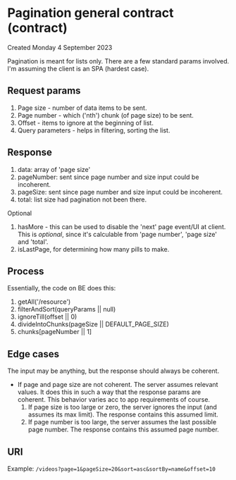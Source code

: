 # Pagination general contract (contract)
Created Monday 4 September 2023

Pagination is meant for lists only. 
There are a few standard params involved. 
I'm assuming the client is an SPA (hardest case).

## Request params
1. Page size - number of data items to be sent.
2. Page number - which ('nth') chunk (of page size) to be sent.
3. Offset - items to ignore at the beginning of list.
4. Query parameters - helps in filtering, sorting the list.

## Response
1. data: array of 'page size'
2. pageNumber: sent since page number and size input could be incoherent.
3. pageSize: sent since page number and size input could be incoherent.
4. total: list size had pagination not been there.
   
Optional
1. hasMore - this can be used to disable the 'next' page event/UI at client. This is *optional*, since it's calculable from 'page number', 'page size' and 'total'.
2. isLastPage, for determining how many pills to make.

## Process
Essentially, the code on BE does this:
1. getAll('/resource')
2. filterAndSort(queryParams || null)
3. ignoreTill(offset || 0)
4. divideIntoChunks(pageSize || DEFAULT_PAGE_SIZE)
5. chunks\[pageNumber || 1]

## Edge cases
The input may be anything, but the response should always be coherent.

- If page and page size are not coherent. The server assumes relevant values. It does this in such a way that the response params are coherent. This behavior varies acc to app requirements of course.
	1. If page size is too large or zero, the server ignores the input (and assumes its max limit). The response contains this assumed limit.
	2. If page number is too large, the server assumes the last possible page number. The response contains this assumed page number.

## URI
Example: `/videos?page=1&pageSize=20&sort=asc&sortBy=name&offset=10`